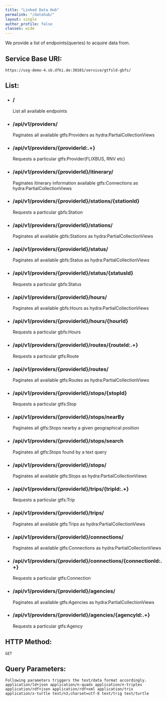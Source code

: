 ```yaml
---
title: "Linked Data Hub"
permalink: "/datahub/"
layout: single
author_profile: false
classes: wide
---
```

We provide a list of endpoints(queries) to acquire data from. 

## Service Base URI:
    https://usg-demo-4.sb.dfki.de:30101/service/gtfsld-gbfs/

## List:
* ### / 
    List all available endpoints
* ### /api/v1/providers/
    Paginates all available gtfs:Providers as hydra:PartialCollectionViews
* ### /api/v1/providers/{providerId:.+}
    Requests a particular gtfs:Provider(FLIXBUS, RNV etc)
* ### /api/v1/providers/{providerId}/itinerary/
    Paginates itinerary information available gtfs:Connections as hydra:PartialCollectionViews
* ### /api/v1/providers/{providerId}/stations/{stationId}
    Requests a particular gbfs:Station
* ### /api/v1/providers/{providerId}/stations/
    Paginates all available gbfs:Stations as hydra:PartialCollectionViews
* ### /api/v1/providers/{providerId}/status/
    Paginates all available gbfs:Status as hydra:PartialCollectionViews
* ### /api/v1/providers/{providerId}/status/{statusId}
    Requests a particular gbfs:Status
* ### /api/v1/providers/{providerId}/hours/
    Paginates all available gbfs:Hours as hydra:PartialCollectionViews
* ### /api/v1/providers/{providerId}/hours/{hourId}
    Requests a particular gbfs:Hours
* ### /api/v1/providers/{providerId}/routes/{routeId:.+}
    Requests a particular gtfs:Route
* ### /api/v1/providers/{providerId}/routes/
    Paginates all available gtfs:Routes as hydra:PartialCollectionViews
* ### /api/v1/providers/{providerId}/stops/{stopId}
    Requests a particular gtfs:Stop
* ### /api/v1/providers/{providerId}/stops/nearBy
    Paginates all gtfs:Stops nearby a given geographical position
* ### /api/v1/providers/{providerId}/stops/search
    Paginates all gtfs:Stops found by a text query
* ### /api/v1/providers/{providerId}/stops/
    Paginates all available gtfs:Stops as hydra:PartialCollectionViews
* ### /api/v1/providers/{providerId}/trips/{tripId:.+}
    Requests a particular gtfs:Trip
* ### /api/v1/providers/{providerId}/trips/
    Paginates all available gtfs:Trips as hydra:PartialCollectionViews
* ### /api/v1/providers/{providerId}/connections/
    Paginates all available gtfs:Connections as hydra:PartialCollectionViews
* ### /api/v1/providers/{providerId}/connections/{connectionId:.+}
    Requests a particular gtfs:Connection
* ### /api/v1/providers/{providerId}/agencies/
    Paginates all available gtfs:Agencies as hydra:PartialCollectionViews
* ### /api/v1/providers/{providerId}/agencies/{agencyId:.+}
    Requests a particular gtfs:Agency   


## HTTP Method:
    GET

## Query Parameters:
    Following parameters triggers the text/data format accordingly.    
    application/ld+json application/n-quads application/n-triples application/rdf+json application/rdf+xml application/trix application/x-turtle text/n3;charset=utf-8 text/trig text/turtle 